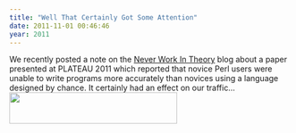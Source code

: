 ```yaml
---
title: "Well That Certainly Got Some Attention"
date: 2011-11-01 00:46:46
year: 2011
---
```

We recently posted a note on the <a href="http://www.neverworkintheory.org/?p=197">Never Work In Theory</a> blog about a paper presented at PLATEAU 2011 which reported that novice Perl users were unable to write programs more accurately than novices using a language designed by chance. It certainly had an effect on our traffic…
<img src="{{'/files/2011/11/analytics-300x56.png' | relative_url}}" width="300" height="56" class="centered">

